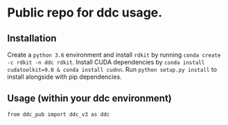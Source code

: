 # Public repo for ddc usage.

## Installation
Create a `python 3.6` environment and install `rdkit` by running `conda create -c rdkit -n ddc rdkit`.
Install CUDA dependencies by `conda install cudatoolkit=9.0 & conda install cudnn`.
Run `python setup.py install` to install alongside with pip dependencies.

## Usage (within your ddc environment)
`from ddc_pub import ddc_v3 as ddc`
